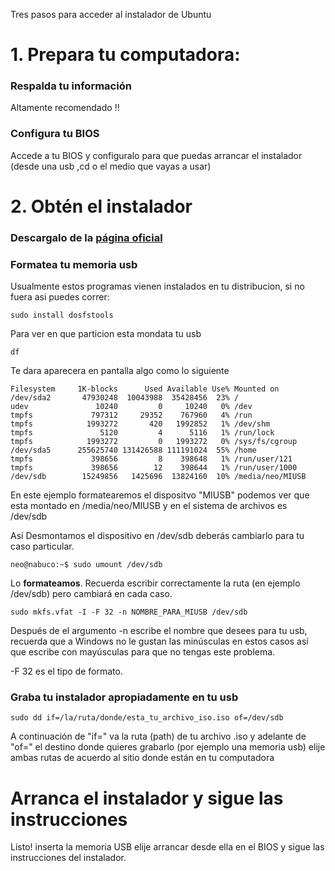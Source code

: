 Tres pasos para acceder al instalador de Ubuntu

# 1. Prepara tu computadora:
### Respalda tu información
Altamente recomendado !!

### Configura tu BIOS 
Accede a tu BIOS y configuralo para que puedas arrancar el instalador (desde una usb ,cd o el medio que vayas a usar)

# 2. Obtén el instalador

### Descargalo de la [página oficial](https://ubuntu.com/)
### Formatea tu memoria usb

Usualmente estos programas vienen instalados en tu distribucion, si no fuera asi puedes correr:



```
sudo install dosfstools
```

Para ver en que particion esta mondata tu usb

```
df
```
Te dara aparecera en pantalla algo como lo siguiente
```
Filesystem     1K-blocks      Used Available Use% Mounted on
/dev/sda2       47930248  10043988  35428456  23% /
udev               10240         0     10240   0% /dev
tmpfs             797312     29352    767960   4% /run
tmpfs            1993272       420   1992852   1% /dev/shm
tmpfs               5120         4      5116   1% /run/lock
tmpfs            1993272         0   1993272   0% /sys/fs/cgroup
/dev/sda5      255625740 131426588 111191024  55% /home
tmpfs             398656         8    398648   1% /run/user/121
tmpfs             398656        12    398644   1% /run/user/1000
/dev/sdb        15249856   1425696  13824160  10% /media/neo/MIUSB
```
En este ejemplo formatearemos el dispositvo "MIUSB"  podemos ver que esta montado en /media/neo/MIUSB y en el sistema de archivos es /dev/sdb

Así Desmontamos el dispositivo en /dev/sdb deberás cambiarlo para tu caso particular.

```
neo@nabuco:~$ sudo umount /dev/sdb
```

Lo **formateamos**. Recuerda escribir correctamente la ruta (en ejemplo /dev/sdb) pero cambiará en cada caso.

```
sudo mkfs.vfat -I -F 32 -n NOMBRE_PARA_MIUSB /dev/sdb
```

Después de el argumento -n escribe el nombre que desees para tu usb, recuerda que a Windows no le gustan las minúsculas en estos casos así que escribe con mayúsculas para que no tengas este problema.

-F 32 es el tipo de formato.
  
### Graba tu instalador apropiadamente en tu usb  


``` sudo dd if=/la/ruta/donde/esta_tu_archivo_iso.iso of=/dev/sdb ```

A continuación de "if=" va la ruta (path) de tu archivo .iso y adelante de "of=" el destino donde quieres grabarlo (por ejemplo una memoria usb)
elije ambas rutas de acuerdo al sitio donde están en tu computadora

# Arranca el instalador y sigue las instrucciones

Listo! inserta la memoria USB elije arrancar desde ella en el BIOS y sigue las instrucciones del instalador.

